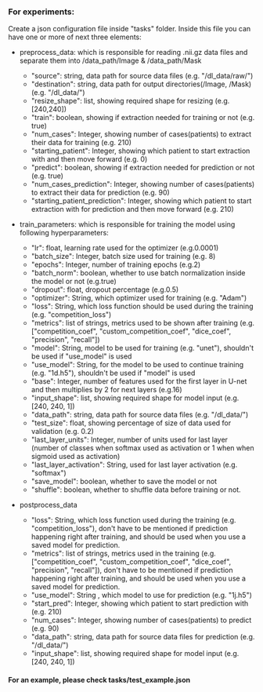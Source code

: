 ### For experiments: 
Create a json configuration file inside "tasks" folder.
Inside this file you can have one or more of next three elements:
 
- preprocess_data: which is responsible for reading .nii.gz data files and separate them into /data_path/Image & /data_path/Mask
    - "source": string, data path for source data files (e.g. "/dl_data/raw/")
    - "destination": string, data path for output directories(/Image, /Mask) (e.g. "/dl_data/")
    - "resize_shape": list, showing required shape for resizing (e.g. [240,240])
    - "train": boolean, showing if extraction needed for training or not (e.g. true)
    - "num_cases": Integer, showing number of cases(patients) to extract their data for training (e.g. 210)
    - "starting_patient": Integer, showing which patient to start extraction with and then move forward (e.g. 0)
    - "predict": boolean, showing if extraction needed for prediction or not (e.g. true)
    - "num_cases_prediction": Integer, showing number of cases(patients) to extract their data for prediction (e.g. 90)
    - "starting_patient_prediction": Integer, showing which patient to start extraction with for prediction and then move forward (e.g. 210)   

- train_parameters: which is responsible for training the model using following hyperparameters: 
    - "lr": float, learning rate used for the optimizer (e.g.0.0001)
    - "batch_size": Integer, batch size used for training (e.g. 8)
    - "epochs": Integer, number of training epochs (e.g.2)
    - "batch_norm": boolean, whether to use batch normalization inside the model or not (e.g.true)
    - "dropout": float, dropout percentage (e.g.0.5)
    - "optimizer": String, which optimizer used for training (e.g. "Adam")
    - "loss": String, which loss function should be used during the training (e.g. "competition_loss")
    - "metrics": list of strings, metrics used to be shown after training (e.g.["competition_coef", "custom_competition_coef", "dice_coef", "precision", "recall"])
    - "model": String, model to be used for training (e.g. "unet"), shouldn't be used if "use_model" is used
    - "use_model": String, for the model to be used to continue training (e.g. "1d.h5"), shouldn't be used if "model" is used
    - "base": Integer, number of features used for the first layer in U-net and then multiplies by 2 for next layers (e.g.16)
    - "input_shape": list, showing required shape for model input (e.g. [240, 240, 1])
    - "data_path": string, data path for source data files (e.g. "/dl_data/")
    - "test_size": float, showing percentage of size of data used for validation (e.g. 0.2)
    - "last_layer_units": Integer, number of units used for last layer (number of classes when softmax used as activation or 1 when when sigmoid used as activation)
    - "last_layer_activation": String, used for last layer activation (e.g. "softmax")
    - "save_model": boolean, whether to save the model or not
    - "shuffle": boolean, whether to shuffle data before training or not.
    
- postprocess_data
    - "loss": String, which loss function used during the training (e.g. "competition_loss"), don't have to be mentioned if prediction happening right after training, and should be used when you use a saved model for prediction. 
    - "metrics": list of strings, metrics used in the training (e.g.["competition_coef", "custom_competition_coef", "dice_coef", "precision", "recall"]), don't have to be mentioned if prediction happening right after training, and should be used when you use a saved model for prediction.
    - "use_model": String , which model to use for prediction (e.g. "1j.h5")
    - "start_pred": Integer, showing which patient to start prediction with (e.g. 210)
    - "num_cases": Integer, showing number of cases(patients) to predict (e.g. 90)
    - "data_path": string, data path for source data files for prediction (e.g. "/dl_data/")
    - "input_shape": list, showing required shape for model input (e.g. [240, 240, 1])
    
#### For an example, please check tasks/test_example.json
